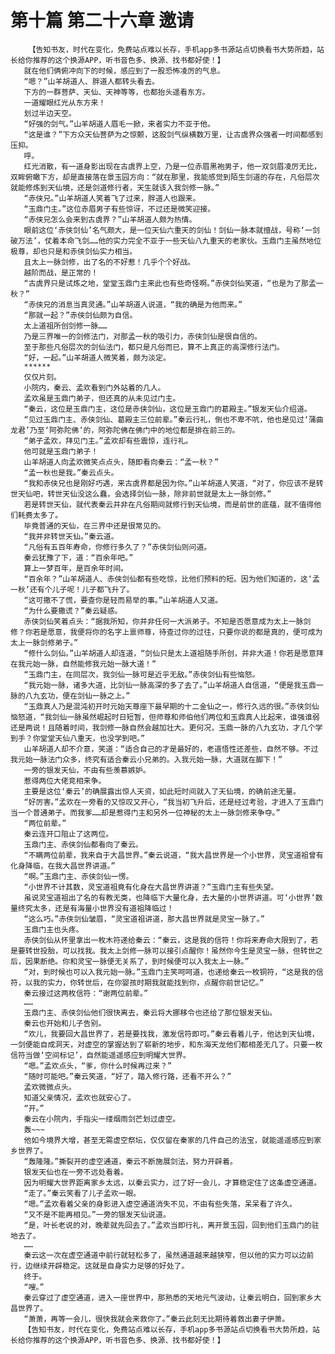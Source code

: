 # 第十篇 第二十六章 邀请
        【告知书友，时代在变化，免费站点难以长存，手机app多书源站点切换看书大势所趋，站长给你推荐的这个换源APP，听书音色多、换源、找书都好使！】
       就在他们俩俯冲向下的时候，感应到了一股恐怖凌厉的气息。
       “嗯？”山羊胡道人、胖道人都转头看去。
       下方的一群菩萨、天仙、天神等等，也都抬头遥看东方。
       一道耀眼红光从东方来！
       划过半边天空。
       “好强的剑气。”山羊胡道人眉毛一掀，来者实力不亚于他。
       “这是谁？”下方众天仙菩萨为之惊颤，这股剑气纵横数万里，让古虞界众强者一时间都感到压抑。
       呼。
       红光消散，有一道身影出现在古虞界上空，乃是一位赤眉黑袍男子，他一双剑眉凌厉无比，双眸俯瞰下方，却是直接落在景玉园方向：“就在那里，我能感觉到陌生剑道的存在，凡俗层次就能修炼到天仙境，还是剑道修行者，天生就该入我剑修一脉。”
       “赤侠兄。”山羊胡道人笑着飞了过来，胖道人也跟来。
       “玉鼎门主。”这位赤眉男子有些惊讶，不过还是微笑迎接。
       “赤侠兄怎么会来到古虞界？”山羊胡道人颇为热情。
       眼前这位‘赤侠剑仙’名气颇大，是一位天仙六重天的剑仙！剑仙一脉本就擅战，号称‘一剑破万法’，仗着本命飞剑……他的实力完全不亚于一些天仙八九重天的老家伙。玉鼎门主虽然地位极尊，却也只是和赤侠剑仙实力相当。
       且太上一脉剑修，出了名的不好惹！几乎个个好战。
       越阶而战，是正常的！
       “古虞界只是试炼之地，堂堂玉鼎门主来此也有些奇怪啊。”赤侠剑仙笑道，“也是为了那孟一秋？”
       “赤侠兄的消息当真灵通。”山羊胡道人说道，“我的确是为他而来。”
       “那就一起？”赤侠剑仙颇为自信。
       太上道祖所创剑修一脉……
       乃是三界唯一的剑修法门，对那孟一秋的吸引力，赤侠剑仙是很自信的。
       至于那些凡俗层次的剑仙法门，都只是凡俗而已，算不上真正的高深修行法门。
       “好，一起。”山羊胡道人微笑着，颇为淡定。
       ******
       仅仅片刻。
       小院内，秦云、孟欢看到门外站着的几人。
       孟欢虽是玉鼎门弟子，但还真的从未见过门主。
       “秦云，这位是玉鼎门主，这位是赤侠剑仙，这位是玉鼎门的葛殿主。”银发天仙介绍道。
       “见过玉鼎门主、赤侠剑仙、葛殿主三位前辈。”秦云行礼，倒也不卑不吭，他也是见过‘蒲曲龙君’乃至‘阿弥陀佛’的，阿弥陀佛在佛门中的地位都是排在前三的。
       “弟子孟欢，拜见门主。”孟欢却有些震惊，连行礼。
       他可就是玉鼎门弟子！
       山羊胡道人向孟欢微笑点点头，随即看向秦云：“孟一秋？”
       “孟一秋也是我。”秦云点头。
       “我和赤侠兄也是刚好巧遇，来古虞界都是因为你。”山羊胡道人笑道，“对了，你应该不是转世天仙吧，转世天仙没这么蠢，会选择剑仙一脉，除非前世就是太上一脉剑修。”
       若是转世天仙，就代表秦云并非在凡俗期间就修行到天仙境，而是前世的底蕴，就不值得他们耗费太多了。
       毕竟普通的天仙，在三界中还是很常见的。
       “我并非转世天仙。”秦云道。
       “凡俗有五百年寿命，你修行多久了？”赤侠剑仙则问道。
       秦云犹豫了下，道：“百余年吧。”
       算上一梦百年，是百余年时间。
       “百余年？”山羊胡道人、赤侠剑仙都有些吃惊，比他们预料的短。因为他们知道的，这‘孟一秋’还有个儿子呢！儿子都飞升了。
       “这可撒不了慌，要查你是轻而易举的事。”山羊胡道人又道。
       “为什么要撒谎？”秦云疑惑。
       赤侠剑仙笑着点头：“据我所知，你并非任何一大派弟子。不知是否愿意成为太上一脉剑修？你若是愿意，我便将你的名字上禀师尊，待查过你的过往，只要你说的都是真的，便可成为太上一脉剑修弟子。”
       “修什么剑仙。”山羊胡道人却连道，“剑仙只是太上道祖随手所创，并非大道！你若是愿意拜在我元始一脉，自然能修我元始一脉大道！”
       “玉鼎门主，在同层次，我剑仙一脉可是近乎无敌。”赤侠剑仙有些恼怒。
       “我元始一脉，诸多大道，比剑仙一脉高深的多了去了。”山羊胡道人自信道，“便是我玉鼎一脉的八九玄功，便在剑仙一脉之上。”
       “玉鼎真人乃是混沌初开时元始天尊座下最早期的十二金仙之一，修行久远的很。”赤侠剑仙恼怒道，“我剑仙一脉虽然崛起时日短暂，但师尊和师伯他们两位和玉鼎真人比起来，谁强谁弱还是两说！且随着时间，我剑修一脉自然会越加壮大。更何况，玉鼎一脉的八九玄功，才几个学到手？你堂堂天仙八重天，也没学到吧。”
       山羊胡道人却不介意，笑道：“适合自己的才是最好的，老道悟性还差些，自然不够。不过我元始一脉法门众多，终究有适合秦云小兄弟的。入我元始一脉，大道就在脚下！”
       一旁的银发天仙，不由有些羡慕嫉妒。
       惹得两位大佬竞相来争。
       主要是这位‘秦云’的确展露出惊人天资，如此短时间就入了天仙境，的确前途无量。
       “好厉害。”孟欢在一旁看的又惊叹又开心，“我当初飞升后，还是经过考验，才进入了玉鼎门当一个普通弟子。而我爹……却是惹得门主和另外一位神秘的太上一脉剑修来争夺。”
       “两位前辈。”
       秦云连开口阻止了这两位。
       玉鼎门主、赤侠剑仙都看向了秦云。
       “不瞒两位前辈，我来自于大昌世界。”秦云说道，“我大昌世界是一个小世界，灵宝道祖曾有化身降临，在我大昌世界讲道。”
       “啊。”玉鼎门主、赤侠剑仙一愣。
       “小世界不计其数，灵宝道祖竟有化身在大昌世界讲道？”玉鼎门主有些失望。
       虽说灵宝道祖出了名的有教无类，也降临下大量化身，去大量的小世界讲道。可‘小世界’数量终究太多，还是有海量小世界没有道祖降临过！
       “这么巧。”赤侠剑仙皱眉，“灵宝道祖讲道，那大昌世界就是灵宝一脉了。”
       玉鼎门主也头疼。
       赤侠剑仙从怀里拿出一枚木符递给秦云：“秦云，这是我的信符！你将来寿命大限到了，若是要转世投胎，可以找我。我太上剑修一脉可以接引点醒你！虽然你今生是灵宝一脉，但转世之后，因果断绝。你和灵宝一脉便无关系了，到时候便可以入我太上一脉。”
       “对，到时候也可以入我元始一脉。”玉鼎门主笑呵呵道，也递给秦云一枚铜符，“这是我的信符，以我的实力，你转世后，在你婴孩时期我就能找到你，点醒你前世记忆。”
       秦云接过这两枚信符：“谢两位前辈。”
       ……
       玉鼎门主、赤侠剑仙他们很快离去，秦云将大挪移令也还给了那位银发天仙。
       秦云也开始和儿子告别。
       “欢儿，我要回大昌世界了，若是要找我，激发信符即可。”秦云看着儿子，他达到天仙境，一剑便能自成洞天，对虚空的掌握达到了崭新的地步，和东海天龙他们都相差无几了。只要一枚信符当做‘空间标记’，自然能遥遥感应到明耀大世界。
       “嗯。”孟欢点头，“爹，你什么时候再过来？”
       “随时可能吧。”秦云笑道，“好了，踏入修行路，还看不开么？”
       孟欢微微点头。
       知道父亲情况，孟欢也就安心了。
       “开。”
       秦云在小院内，手指尖一缕烟雨剑芒划过虚空。
       轰~~~
       他如今境界大增，甚至无需虚空祭坛，仅仅留在秦家的几件自己的法宝，就能遥遥感应到家乡世界了。
       “轰隆隆。”撕裂开的虚空通道，秦云不断施展剑法，努力开辟着。
       银发天仙也在一旁不远处看着。
       因为明耀大世界距离家乡太远，以秦云实力，过了好一会儿，才算稳定住了这条虚空通道。
       “走了。”秦云笑看了儿子孟欢一眼。
       “嗯。”孟欢看着父亲的身影进入虚空通道消失不见，不由有些失落，呆呆看了许久。
       “又不是不能再相见。”一旁的银发天仙说道。
       “是，叶长老说的对，晚辈就先回去了。”孟欢当即行礼，离开景玉园，回到他们玉鼎门的驻地去了。
       ……
       秦云这一次在虚空通道中前行就轻松多了，虽然通道越来越狭窄，但以他的实力可以边前行，边继续开辟稳定。这就是自身实力足够的好处了。
       终于。
       “嗖。”
       秦云穿过了虚空通道，进入一座世界中，那熟悉的天地元气波动，让秦云明白，回到家乡大昌世界了。
       “萧萧，再等一会儿，很快我就会来救你了。”秦云此刻无比期待着救出妻子伊萧。
       【告知书友，时代在变化，免费站点难以长存，手机app多书源站点切换看书大势所趋，站长给你推荐的这个换源APP，听书音色多、换源、找书都好使！】